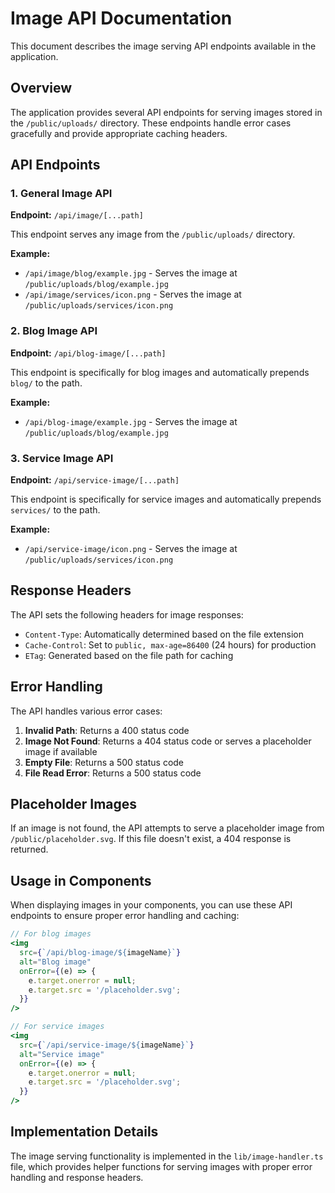 # Image API Documentation

This document describes the image serving API endpoints available in the application.

## Overview

The application provides several API endpoints for serving images stored in the `/public/uploads/` directory. These endpoints handle error cases gracefully and provide appropriate caching headers.

## API Endpoints

### 1. General Image API

**Endpoint:** `/api/image/[...path]`

This endpoint serves any image from the `/public/uploads/` directory.

**Example:**
- `/api/image/blog/example.jpg` - Serves the image at `/public/uploads/blog/example.jpg`
- `/api/image/services/icon.png` - Serves the image at `/public/uploads/services/icon.png`

### 2. Blog Image API

**Endpoint:** `/api/blog-image/[...path]`

This endpoint is specifically for blog images and automatically prepends `blog/` to the path.

**Example:**
- `/api/blog-image/example.jpg` - Serves the image at `/public/uploads/blog/example.jpg`

### 3. Service Image API

**Endpoint:** `/api/service-image/[...path]`

This endpoint is specifically for service images and automatically prepends `services/` to the path.

**Example:**
- `/api/service-image/icon.png` - Serves the image at `/public/uploads/services/icon.png`

## Response Headers

The API sets the following headers for image responses:

- `Content-Type`: Automatically determined based on the file extension
- `Cache-Control`: Set to `public, max-age=86400` (24 hours) for production
- `ETag`: Generated based on the file path for caching

## Error Handling

The API handles various error cases:

1. **Invalid Path**: Returns a 400 status code
2. **Image Not Found**: Returns a 404 status code or serves a placeholder image if available
3. **Empty File**: Returns a 500 status code
4. **File Read Error**: Returns a 500 status code

## Placeholder Images

If an image is not found, the API attempts to serve a placeholder image from `/public/placeholder.svg`. If this file doesn't exist, a 404 response is returned.

## Usage in Components

When displaying images in your components, you can use these API endpoints to ensure proper error handling and caching:

```jsx
// For blog images
<img 
  src={`/api/blog-image/${imageName}`} 
  alt="Blog image" 
  onError={(e) => {
    e.target.onerror = null;
    e.target.src = '/placeholder.svg';
  }}
/>

// For service images
<img 
  src={`/api/service-image/${imageName}`} 
  alt="Service image" 
  onError={(e) => {
    e.target.onerror = null;
    e.target.src = '/placeholder.svg';
  }}
/>
```

## Implementation Details

The image serving functionality is implemented in the `lib/image-handler.ts` file, which provides helper functions for serving images with proper error handling and response headers.
